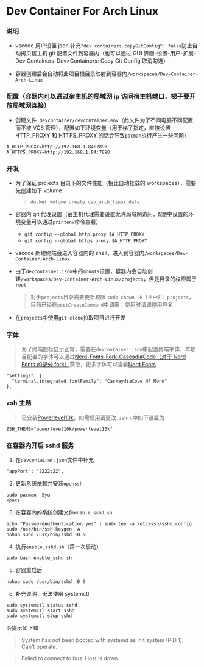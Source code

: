 # Dev Container For Arch Linux

### 说明

- vscode 用户设置 json 补充`"dev.containers.copyGitConfig": false`防止自动拷贝宿主机 git 配置文件到容器内（也可以通过 GUI 界面-设置-用户-扩展-Dev Containers-Dev>Containers: Copy Git Config 取消勾选）

- 容器创建后会自动将此项目根目录映射到容器内`/workspaces/Dev-Container-Arch-Linux`

### 配置（容器内可以通过宿主机的局域网 ip 访问宿主机端口，梯子要开放局域网连接）

- 创建文件`.devcontainer/devcontainer.env`（此文件为了不同电脑不同配置而不被 VCS 管理），配置如下环境变量（用于梯子指定，直接设置 HTTP_PROXY 和 HTTPS_PROXY 的话会导致`pacman`执行产生一些问题）

```
A_HTTP_PROXY=http://192.168.1.84:7890
A_HTTPS_PROXY=http://192.168.1.84:7890
```

### 开发

- 为了保证 projects 目录下的文件性能（相比自动挂载的 workspaces），需要先创建如下 volume

  > `docker volume create dev_arch_linux_data`

- 容器内 git 代理设置（宿主机代理需要设置允许局域网访问，`配置`中设置的环境变量可以通过`printenv`命令查看）

  - `git config --global http.proxy $A_HTTP_PROXY`
  - `git config --global https.proxy $A_HTTP_PROXY`

- vscode 新建终端会进入容器内的 shell，进入到容器内`/workspaces/Dev-Container-Arch-Linux`

- 由于`devcontainer.json`中的`mounts`设置，容器内会自动创建`/workspaces/Dev-Container-Arch-Linux/projects`，但是目录的权限属于`root`

  > 对于`projects`目录需要更新权限 `sudo chown -R [用户名] projects`，目前已经在`postCreateCommand`中调用，使用时请调整用户名

- 在`projects`中使用`git clone`拉取项目进行开发

### 字体

> 为了终端图标显示正常，需要在`devcontainer.json`中配置终端字体，本项目配置的字体可以通过[Nerd-Fonts-Fork-CascadiaCode（对于 Nerd Fonts 的部分 fork）](https://github.com/icuxika/Nerd-Fonts-Fork-CascadiaCode)获取，更多字体可以查看[Nerd Fonts](https://github.com/ryanoasis/nerd-fonts)

```
"settings": {
  "terminal.integrated.fontFamily": "CaskaydiaCove NF Mono"
},
```

### zsh 主题

> 已安装[Powerlevel10k](https://github.com/romkatv/powerlevel10k)，如需启用请更改`.zshrc`中如下设置为

```
ZSH_THEME="powerlevel10k/powerlevel10k"
```

### 在容器内开启 sshd 服务

1. 在`devcontainer.json`文件中补充

```
"appPort": "2222:22",
```

2. 更新系统依赖并安装`openssh`

```
sudo pacman -Syu
xpacs
```

3. 在容器内的系统创建文件`enable_sshd.sh`

```
echo "PasswordAuthentication yes" | sudo tee -a /etc/ssh/sshd_config
sudo /usr/bin/ssh-keygen -A
nohup sudo /usr/bin/sshd -D &
```

4. 执行`enable_sshd.sh`（第一次启动）

```
sudo bash enable_sshd.sh
```

5. 容器重启后

```
nohup sudo /usr/bin/sshd -D &
```

6. 补充说明，无法使用 systemctl

```
sudo systemctl status sshd
sudo systemctl start sshd
sudo systemctl stop sshd
```

会提示如下错

> System has not been booted with systemd as init system (PID 1). Can't operate.

> Failed to connect to bus: Host is down
